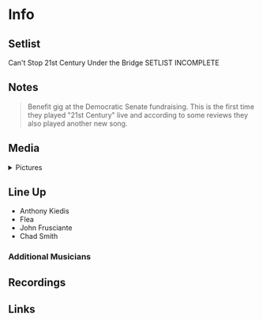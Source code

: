 # Info

## Setlist

Can't Stop
21st Century
Under the Bridge
SETLIST INCOMPLETE

## Notes

> Benefit gig at the Democratic Senate fundraising. This is the first time they played "21st Century" live and according to some reviews they also played another new song.

## Media 

<details>
  <summary>Pictures</summary>
  <!--<img alt="Setlist" title="Setlist" src="_.jpg" height="200" />-->
</details>

## Line Up

* Anthony Kiedis
* Flea
* John Frusciante
* Chad Smith

### Additional Musicians

## Recordings

## Links
